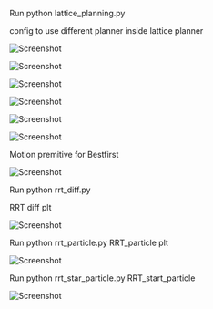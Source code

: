 Run python lattice_planning.py

config to use different planner inside lattice planner

![Screenshot](img/config.png)


![Screenshot](img/1.png)

![Screenshot](img/2.png)

![Screenshot](img/3.png)

![Screenshot](img/4.png)

![Screenshot](img/5.png)

Motion premitive for Bestfirst

![Screenshot](img/5_.png)


Run python rrt_diff.py

RRT diff plt

![Screenshot](img/RRT_diff.png)

Run python rrt_particle.py
RRT_particle plt

![Screenshot](img/RRT_particle.png)

Run python rrt_star_particle.py
RRT_start_particle

![Screenshot](img/RRT_start_particle.png)




